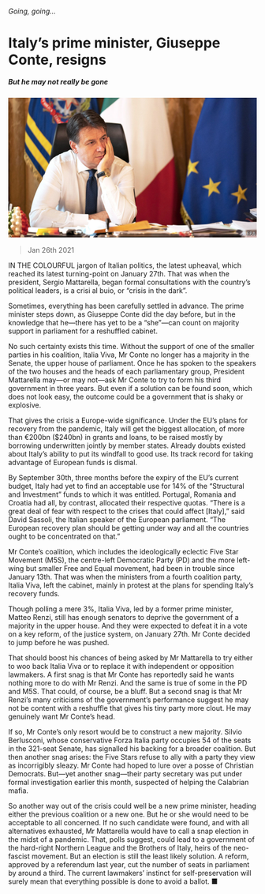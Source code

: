 ###### Going, going…

# Italy’s prime minister, Giuseppe Conte, resigns 

##### But he may not really be gone 

![image](images/20210130_eup002.jpg) 

> Jan 26th 2021 


IN THE COLOURFUL jargon of Italian politics, the latest upheaval, which reached its latest turning-point on January 27th. That was when the president, Sergio Mattarella, began formal consultations with the country’s political leaders, is a crisi al buio, or “crisis in the dark”.


Sometimes, everything has been carefully settled in advance. The prime minister steps down, as Giuseppe Conte did the day before, but in the knowledge that he—there has yet to be a “she”—can count on majority support in parliament for a reshuffled cabinet.



No such certainty exists this time. Without the support of one of the smaller parties in his coalition, Italia Viva, Mr Conte no longer has a majority in the Senate, the upper house of parliament. Once he has spoken to the speakers of the two houses and the heads of each parliamentary group, President Mattarella may—or may not—ask Mr Conte to try to form his third government in three years. But even if a solution can be found soon, which does not look easy, the outcome could be a government that is shaky or explosive.


That gives the crisis a Europe-wide significance. Under the EU’s plans for recovery from the pandemic, Italy will get the biggest allocation, of more than €200bn ($240bn) in grants and loans, to be raised mostly by borrowing underwritten jointly by member states. Already doubts existed about Italy’s ability to put its windfall to good use. Its track record for taking advantage of European funds is dismal.


By September 30th, three months before the expiry of the EU’s current budget, Italy had yet to find an acceptable use for 14% of the “Structural and Investment” funds to which it was entitled. Portugal, Romania and Croatia had all, by contrast, allocated their respective quotas. “There is a great deal of fear with respect to the crises that could affect [Italy],” said David Sassoli, the Italian speaker of the European parliament. “The European recovery plan should be getting under way and all the countries ought to be concentrated on that.”


Mr Conte’s coalition, which includes the ideologically eclectic Five Star Movement (M5S), the centre-left Democratic Party (PD) and the more left-wing but smaller Free and Equal movement, had been in trouble since January 13th. That was when the ministers from a fourth coalition party, Italia Viva, left the cabinet, mainly in protest at the plans for spending Italy’s recovery funds.


Though polling a mere 3%, Italia Viva, led by a former prime minister, Matteo Renzi, still has enough senators to deprive the government of a majority in the upper house. And they were expected to defeat it in a vote on a key reform, of the justice system, on January 27th. Mr Conte decided to jump before he was pushed.


That should boost his chances of being asked by Mr Mattarella to try either to woo back Italia Viva or to replace it with independent or opposition lawmakers. A first snag is that Mr Conte has reportedly said he wants nothing more to do with Mr Renzi. And the same is true of some in the PD and M5S. That could, of course, be a bluff. But a second snag is that Mr Renzi’s many criticisms of the government’s performance suggest he may not be content with a reshuffle that gives his tiny party more clout. He may genuinely want Mr Conte’s head.


If so, Mr Conte’s only resort would be to construct a new majority. Silvio Berlusconi, whose conservative Forza Italia party occupies 54 of the seats in the 321-seat Senate, has signalled his backing for a broader coalition. But then another snag arises: the Five Stars refuse to ally with a party they view as incorrigibly sleazy. Mr Conte had hoped to lure over a posse of Christian Democrats. But—yet another snag—their party secretary was put under formal investigation earlier this month, suspected of helping the Calabrian mafia.


So another way out of the crisis could well be a new prime minister, heading either the previous coalition or a new one. But he or she would need to be acceptable to all concerned. If no such candidate were found, and with all alternatives exhausted, Mr Mattarella would have to call a snap election in the midst of a pandemic. That, polls suggest, could lead to a government of the hard-right Northern League and the Brothers of Italy, heirs of the neo-fascist movement. But an election is still the least likely solution. A reform, approved by a referendum last year, cut the number of seats in parliament by around a third. The current lawmakers’ instinct for self-preservation will surely mean that everything possible is done to avoid a ballot. ■


